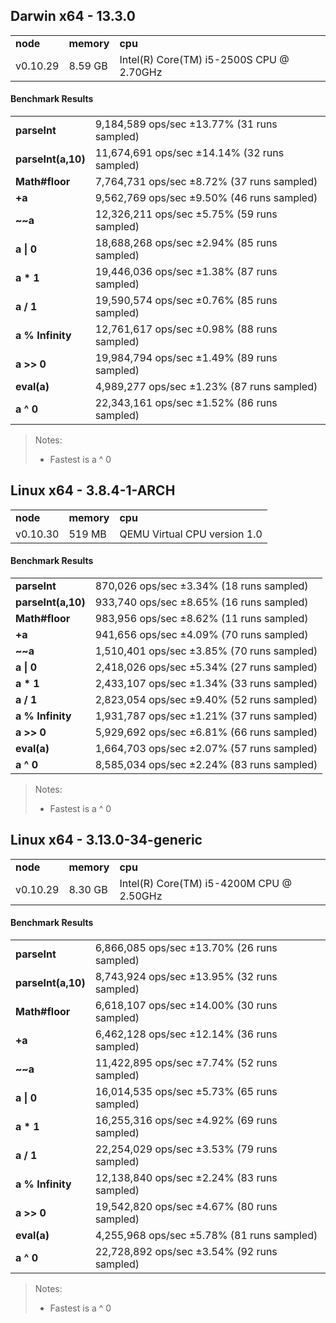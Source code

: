 Darwin x64 - 13.3.0
-----

<table><tr><td><b>node</b></td><td><b>memory</b></td><td><b>cpu</b></td></tr><tr><td>v0.10.29</td><td>8.59 GB</td><td>Intel(R) Core(TM) i5-2500S CPU @ 2.70GHz</td></tr></table>

#### Benchmark Results ####

<table><tr><td><b>parseInt</b></td><td>9,184,589 ops/sec ±13.77% (31 runs sampled)</td></tr><tr><td><b>parseInt(a,10)</b></td><td>11,674,691 ops/sec ±14.14% (32 runs sampled)</td></tr><tr><td><b>Math#floor</b></td><td>7,764,731 ops/sec ±8.72% (37 runs sampled)</td></tr><tr><td><b>+a</b></td><td>9,562,769 ops/sec ±9.50% (46 runs sampled)</td></tr><tr><td><b>~~a</b></td><td>12,326,211 ops/sec ±5.75% (59 runs sampled)</td></tr><tr><td><b>a | 0</b></td><td>18,688,268 ops/sec ±2.94% (85 runs sampled)</td></tr><tr><td><b>a * 1</b></td><td>19,446,036 ops/sec ±1.38% (87 runs sampled)</td></tr><tr><td><b>a / 1</b></td><td>19,590,574 ops/sec ±0.76% (85 runs sampled)</td></tr><tr><td><b>a % Infinity</b></td><td>12,761,617 ops/sec ±0.98% (88 runs sampled)</td></tr><tr><td><b>a >> 0</b></td><td>19,984,794 ops/sec ±1.49% (89 runs sampled)</td></tr><tr><td><b>eval(a)</b></td><td>4,989,277 ops/sec ±1.23% (87 runs sampled)</td></tr><tr><td><b>a ^ 0</b></td><td>22,343,161 ops/sec ±1.52% (86 runs sampled)</td></tr></table>

> Notes:
> - Fastest is a ^ 0

Linux x64 - 3.8.4-1-ARCH
-----

<table><tr><td><b>node</b></td><td><b>memory</b></td><td><b>cpu</b></td></tr><tr><td>v0.10.30</td><td>519 MB</td><td>QEMU Virtual CPU version 1.0</td></tr></table>

#### Benchmark Results ####

<table><tr><td><b>parseInt</b></td><td>870,026 ops/sec ±3.34% (18 runs sampled)</td></tr><tr><td><b>parseInt(a,10)</b></td><td>933,740 ops/sec ±8.65% (16 runs sampled)</td></tr><tr><td><b>Math#floor</b></td><td>983,956 ops/sec ±8.62% (11 runs sampled)</td></tr><tr><td><b>+a</b></td><td>941,656 ops/sec ±4.09% (70 runs sampled)</td></tr><tr><td><b>~~a</b></td><td>1,510,401 ops/sec ±3.85% (70 runs sampled)</td></tr><tr><td><b>a | 0</b></td><td>2,418,026 ops/sec ±5.34% (27 runs sampled)</td></tr><tr><td><b>a * 1</b></td><td>2,433,107 ops/sec ±1.34% (33 runs sampled)</td></tr><tr><td><b>a / 1</b></td><td>2,823,054 ops/sec ±9.40% (52 runs sampled)</td></tr><tr><td><b>a % Infinity</b></td><td>1,931,787 ops/sec ±1.21% (37 runs sampled)</td></tr><tr><td><b>a >> 0</b></td><td>5,929,692 ops/sec ±6.81% (66 runs sampled)</td></tr><tr><td><b>eval(a)</b></td><td>1,664,703 ops/sec ±2.07% (57 runs sampled)</td></tr><tr><td><b>a ^ 0</b></td><td>8,585,034 ops/sec ±2.24% (83 runs sampled)</td></tr></table>

> Notes:
> - Fastest is a ^ 0

Linux x64 - 3.13.0-34-generic
-----

<table><tr><td><b>node</b></td><td><b>memory</b></td><td><b>cpu</b></td></tr><tr><td>v0.10.29</td><td>8.30 GB</td><td>Intel(R) Core(TM) i5-4200M CPU @ 2.50GHz</td></tr></table>

#### Benchmark Results ####

<table><tr><td><b>parseInt</b></td><td>6,866,085 ops/sec ±13.70% (26 runs sampled)</td></tr><tr><td><b>parseInt(a,10)</b></td><td>8,743,924 ops/sec ±13.95% (32 runs sampled)</td></tr><tr><td><b>Math#floor</b></td><td>6,618,107 ops/sec ±14.00% (30 runs sampled)</td></tr><tr><td><b>+a</b></td><td>6,462,128 ops/sec ±12.14% (36 runs sampled)</td></tr><tr><td><b>~~a</b></td><td>11,422,895 ops/sec ±7.74% (52 runs sampled)</td></tr><tr><td><b>a | 0</b></td><td>16,014,535 ops/sec ±5.73% (65 runs sampled)</td></tr><tr><td><b>a * 1</b></td><td>16,255,316 ops/sec ±4.92% (69 runs sampled)</td></tr><tr><td><b>a / 1</b></td><td>22,254,029 ops/sec ±3.53% (79 runs sampled)</td></tr><tr><td><b>a % Infinity</b></td><td>12,138,840 ops/sec ±2.24% (83 runs sampled)</td></tr><tr><td><b>a >> 0</b></td><td>19,542,820 ops/sec ±4.67% (80 runs sampled)</td></tr><tr><td><b>eval(a)</b></td><td>4,255,968 ops/sec ±5.78% (81 runs sampled)</td></tr><tr><td><b>a ^ 0</b></td><td>22,728,892 ops/sec ±3.54% (92 runs sampled)</td></tr></table>

> Notes:
> - Fastest is a ^ 0

